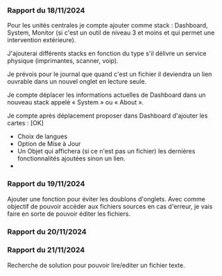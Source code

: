 ### Rapport du 18/11/2024
Pour les unités centrales je compte ajouter comme stack : Dashboard, System, Monitor (si c'est un outil de niveau 3 et moins et qui permet une intervention extérieure).

J'ajouterai différents stacks en fonction du type s'il délivre un service physique (imprimantes, scanner, voip).

Je prévois pour le journal que quand c'est un fichier il deviendra un lien ouvrable dans un nouvel onglet en lecture seule.

Je compte déplacer les informations actuelles de Dashboard dans un nouveau stack appelé « System » ou « About ».

Je compte après déplacement proposer dans Dashboard d'ajouter les cartes : [OK]
-	Choix de langues
-	Option de Mise à Jour
-	Un Objet qui affichera (si ce n'est pas un fichier) les dernières fonctionnalités ajoutées sinon un lien. 
-	

### Rapport du 19/11/2024

Ajouter une fonction pour éviter les doublons d'onglets.
Avec comme objectif de pouvoir accéder aux fichiers sources en cas d'erreur, je vais faire en sorte de pouvoir éditer les fichiers.

### Rapport du 20/11/2024
### Rapport du 21/11/2024

Recherche de solution pour pouvoir lire/editer un fichier texte.

